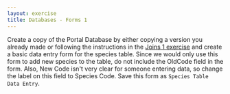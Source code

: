 ```yaml
---
layout: exercise
title: Databases - Forms 1
---
```


Create a copy of the Portal Database by either copying a version you already
made or following the instructions in the [Joins 1 exercise](/exercises/Joins-1)
and create a basic data entry form for the species table. Since we would only
use this form to add new species to the table, do not include the OldCode field
in the form. Also, New Code isn't very clear for someone entering data, so
change the label on this field to Species Code. Save this form as `Species Table
Data Entry`.
